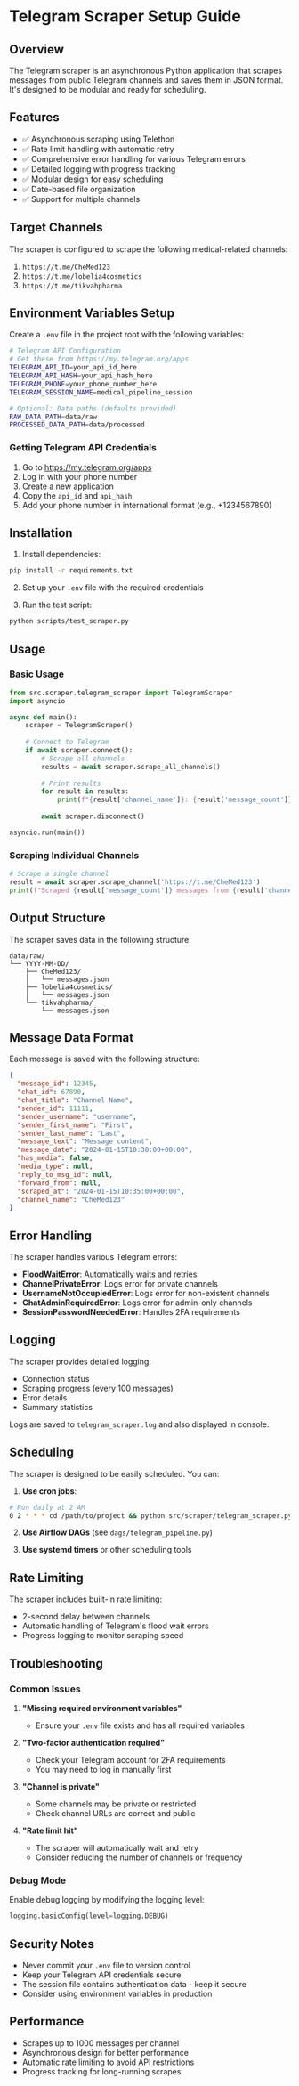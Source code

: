 # Telegram Scraper Setup Guide

## Overview
The Telegram scraper is an asynchronous Python application that scrapes messages from public Telegram channels and saves them in JSON format. It's designed to be modular and ready for scheduling.

## Features
- ✅ Asynchronous scraping using Telethon
- ✅ Rate limit handling with automatic retry
- ✅ Comprehensive error handling for various Telegram errors
- ✅ Detailed logging with progress tracking
- ✅ Modular design for easy scheduling
- ✅ Date-based file organization
- ✅ Support for multiple channels

## Target Channels
The scraper is configured to scrape the following medical-related channels:
1. `https://t.me/CheMed123`
2. `https://t.me/lobelia4cosmetics`
3. `https://t.me/tikvahpharma`

## Environment Variables Setup

Create a `.env` file in the project root with the following variables:

```bash
# Telegram API Configuration
# Get these from https://my.telegram.org/apps
TELEGRAM_API_ID=your_api_id_here
TELEGRAM_API_HASH=your_api_hash_here
TELEGRAM_PHONE=your_phone_number_here
TELEGRAM_SESSION_NAME=medical_pipeline_session

# Optional: Data paths (defaults provided)
RAW_DATA_PATH=data/raw
PROCESSED_DATA_PATH=data/processed
```

### Getting Telegram API Credentials

1. Go to https://my.telegram.org/apps
2. Log in with your phone number
3. Create a new application
4. Copy the `api_id` and `api_hash`
5. Add your phone number in international format (e.g., +1234567890)

## Installation

1. Install dependencies:
```bash
pip install -r requirements.txt
```

2. Set up your `.env` file with the required credentials

3. Run the test script:
```bash
python scripts/test_scraper.py
```

## Usage

### Basic Usage
```python
from src.scraper.telegram_scraper import TelegramScraper
import asyncio

async def main():
    scraper = TelegramScraper()
    
    # Connect to Telegram
    if await scraper.connect():
        # Scrape all channels
        results = await scraper.scrape_all_channels()
        
        # Print results
        for result in results:
            print(f"{result['channel_name']}: {result['message_count']} messages")
        
        await scraper.disconnect()

asyncio.run(main())
```

### Scraping Individual Channels
```python
# Scrape a single channel
result = await scraper.scrape_channel('https://t.me/CheMed123')
print(f"Scraped {result['message_count']} messages from {result['channel_name']}")
```

## Output Structure

The scraper saves data in the following structure:
```
data/raw/
└── YYYY-MM-DD/
    ├── CheMed123/
    │   └── messages.json
    ├── lobelia4cosmetics/
    │   └── messages.json
    └── tikvahpharma/
        └── messages.json
```

## Message Data Format

Each message is saved with the following structure:
```json
{
  "message_id": 12345,
  "chat_id": 67890,
  "chat_title": "Channel Name",
  "sender_id": 11111,
  "sender_username": "username",
  "sender_first_name": "First",
  "sender_last_name": "Last",
  "message_text": "Message content",
  "message_date": "2024-01-15T10:30:00+00:00",
  "has_media": false,
  "media_type": null,
  "reply_to_msg_id": null,
  "forward_from": null,
  "scraped_at": "2024-01-15T10:35:00+00:00",
  "channel_name": "CheMed123"
}
```

## Error Handling

The scraper handles various Telegram errors:

- **FloodWaitError**: Automatically waits and retries
- **ChannelPrivateError**: Logs error for private channels
- **UsernameNotOccupiedError**: Logs error for non-existent channels
- **ChatAdminRequiredError**: Logs error for admin-only channels
- **SessionPasswordNeededError**: Handles 2FA requirements

## Logging

The scraper provides detailed logging:
- Connection status
- Scraping progress (every 100 messages)
- Error details
- Summary statistics

Logs are saved to `telegram_scraper.log` and also displayed in console.

## Scheduling

The scraper is designed to be easily scheduled. You can:

1. **Use cron jobs**:
```bash
# Run daily at 2 AM
0 2 * * * cd /path/to/project && python src/scraper/telegram_scraper.py
```

2. **Use Airflow DAGs** (see `dags/telegram_pipeline.py`)

3. **Use systemd timers** or other scheduling tools

## Rate Limiting

The scraper includes built-in rate limiting:
- 2-second delay between channels
- Automatic handling of Telegram's flood wait errors
- Progress logging to monitor scraping speed

## Troubleshooting

### Common Issues

1. **"Missing required environment variables"**
   - Ensure your `.env` file exists and has all required variables

2. **"Two-factor authentication required"**
   - Check your Telegram account for 2FA requirements
   - You may need to log in manually first

3. **"Channel is private"**
   - Some channels may be private or restricted
   - Check channel URLs are correct and public

4. **"Rate limit hit"**
   - The scraper will automatically wait and retry
   - Consider reducing the number of channels or frequency

### Debug Mode

Enable debug logging by modifying the logging level:
```python
logging.basicConfig(level=logging.DEBUG)
```

## Security Notes

- Never commit your `.env` file to version control
- Keep your Telegram API credentials secure
- The session file contains authentication data - keep it secure
- Consider using environment variables in production

## Performance

- Scrapes up to 1000 messages per channel
- Asynchronous design for better performance
- Automatic rate limiting to avoid API restrictions
- Progress tracking for long-running scrapes 